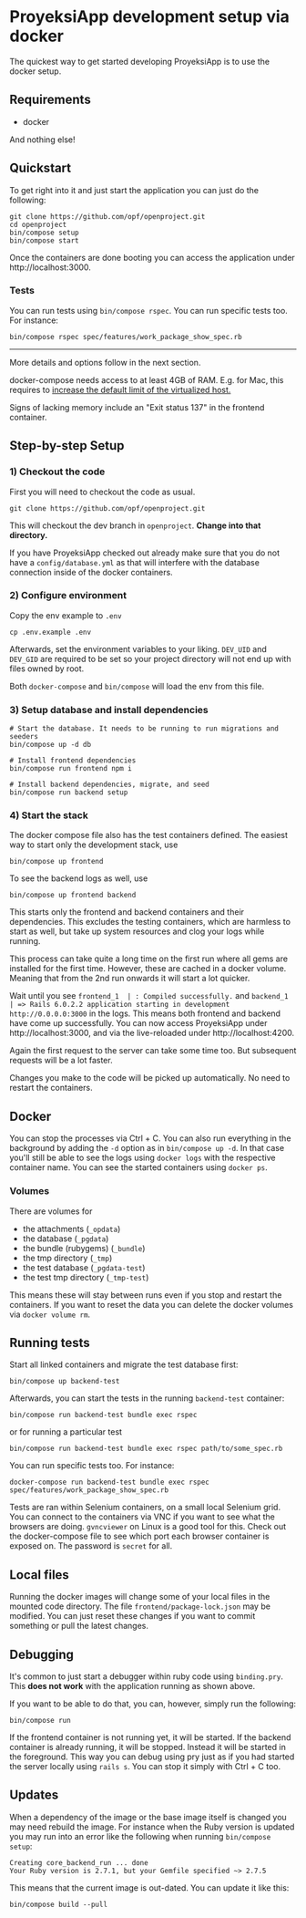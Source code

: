 # ProyeksiApp development setup via docker

The quickest way to get started developing ProyeksiApp is to use the docker setup.

## Requirements

* docker

And nothing else!

## Quickstart

To get right into it and just start the application you can just do the following:

```
git clone https://github.com/opf/openproject.git
cd openproject
bin/compose setup
bin/compose start
```

Once the containers are done booting you can access the application under http://localhost:3000.

### Tests

You can run tests using `bin/compose rspec`. You can run specific tests too. For instance:

```
bin/compose rspec spec/features/work_package_show_spec.rb
```

***

More details and options follow in the next section.

<div class="alert alert-info" role="alert">

docker-compose needs access to at least 4GB of RAM. E.g. for Mac, this requires to [increase the default limit of the virtualized host.](https://docs.docker.com/docker-for-mac/)

Signs of lacking memory include an "Exit status 137" in the frontend container.

</div>

## Step-by-step Setup

### 1) Checkout the code

First you will need to checkout the code as usual.

```
git clone https://github.com/opf/openproject.git
```

This will checkout the dev branch in `openproject`. **Change into that directory.**

If you have ProyeksiApp checked out already make sure that you do not have a `config/database.yml`
as that will interfere with the database connection inside of the docker containers.

### 2) Configure environment

Copy the env example to `.env`

```
cp .env.example .env
```

Afterwards, set the environment variables to your liking. `DEV_UID` and `DEV_GID` are required to be set so your project
directory will not end up with files owned by root.

Both `docker-compose` and `bin/compose` will load the env from this file.

### 3) Setup database and install dependencies

```
# Start the database. It needs to be running to run migrations and seeders
bin/compose up -d db

# Install frontend dependencies
bin/compose run frontend npm i

# Install backend dependencies, migrate, and seed
bin/compose run backend setup
```

### 4) Start the stack

The docker compose file also has the test containers defined. The easiest way to start only the development stack, use

```
bin/compose up frontend
```

To see the backend logs as well, use

```
bin/compose up frontend backend
```

This starts only the frontend and backend containers and their dependencies. This excludes the testing containers, which
are harmless to start as well, but take up system resources and clog your logs while running.

This process can take quite a long time on the first run where all gems are installed for the first time.
However, these are cached in a docker volume. Meaning that from the 2nd run onwards it will start a lot quicker.

Wait until you see `frontend_1  | : Compiled successfully.` and `backend_1   | => Rails 6.0.2.2 application starting in development http://0.0.0.0:3000` in the logs.
This means both frontend and backend have come up successfully.
You can now access ProyeksiApp under http://localhost:3000, and via the live-reloaded under http://localhost:4200.

Again the first request to the server can take some time too.
But subsequent requests will be a lot faster.

Changes you make to the code will be picked up automatically.
No need to restart the containers.

## Docker

You can stop the processes via Ctrl + C. You can also run everything in the background by adding the `-d` option as in `bin/compose up -d`. In that case you'll still be able to see the logs using `docker logs` with the respective container name.
You can see the started containers using `docker ps`.

### Volumes

There are volumes for

  * the attachments (`_opdata`)
  * the database (`_pgdata`)
  * the bundle (rubygems) (`_bundle`)
  * the tmp directory (`_tmp`)
  * the test database (`_pgdata-test`)
  * the test tmp directory (`_tmp-test`)

This means these will stay between runs even if you stop and restart the containers.
If you want to reset the data you can delete the docker volumes via `docker volume rm`.

## Running tests 

Start all linked containers and migrate the test database first:

```
bin/compose up backend-test
```

Afterwards, you can start the tests in the running `backend-test` container:

```
bin/compose run backend-test bundle exec rspec
```

or for running a particular test

```
bin/compose run backend-test bundle exec rspec path/to/some_spec.rb
```

You can run specific tests too. For instance:

```
docker-compose run backend-test bundle exec rspec spec/features/work_package_show_spec.rb
```

Tests are ran within Selenium containers, on a small local Selenium grid. You can connect to the containers via VNC if
you want to see what the browsers are doing. `gvncviewer` on Linux is a good tool for this. Check out the docker-compose
file to see which port each browser container is exposed on. The password is `secret` for all.

## Local files

Running the docker images will change some of your local files in the mounted code directory.
The file `frontend/package-lock.json` may be modified.
You can just reset these changes if you want to commit something or pull the latest changes.

## Debugging

It's common to just start a debugger within ruby code using `binding.pry`.
This **does not work** with the application running as shown above.

If you want to be able to do that, you can, however, simply run the following:

```
bin/compose run
```

If the frontend container is not running yet, it will be started.
If the backend container is already running, it will be stopped.
Instead it will be started in the foreground.
This way you can debug using pry just as if you had started the server locally using `rails s`.
You can stop it simply with Ctrl + C too.

## Updates

When a dependency of the image or the base image itself is changed you may need
rebuild the image. For instance when the Ruby version is updated you may run into
an error like the following when running `bin/compose setup`:

```
Creating core_backend_run ... done
Your Ruby version is 2.7.1, but your Gemfile specified ~> 2.7.5
```

This means that the current image is out-dated. You can update it like this:

```
bin/compose build --pull
```
